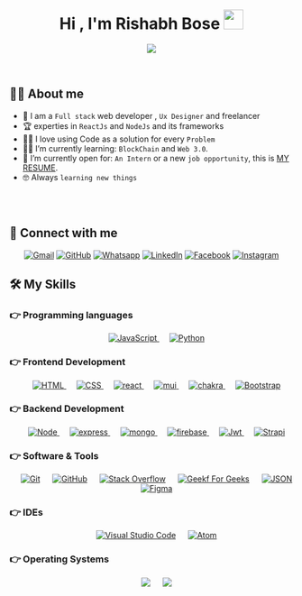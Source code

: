 <h1 align="center">Hi , I'm Rishabh Bose <img src="https://media.giphy.com/media/hvRJCLFzcasrR4ia7z/giphy.gif" width="35"></h1>
<p align="center">
  <a href="https://theb0se.github.io/Rishabh_bose/" align="center"><img src="https://readme-typing-svg.herokuapp.com?width=250&duration=3000&lines=Full+Stack+Developer;Ui%2FUx+Designer;Freelancer;Learner"/></a>
</p>


<br>



## :sassy_man:  About me
- :school: I am a `Full stack` web developer , `Ux Designer` and freelancer
- :trophy: experties in `ReactJs` and `NodeJs` and its frameworks
- :technologist: I love using Code as a solution for every `Problem`
- :student: I’m currently learning: `BlockChain` and `Web 3.0`.
- :thinking: I’m currently open for: `An Intern` or a new `job opportunity`, this is [MY RESUME](https://drive.google.com/file/d/1gdiny_4f5TVbSdfyAQxokLMMrBTi054P/view?usp=sharing).
- :nerd_face: Always `learning new things`

<br>
<br>


## 👀 Connect with me

<p align="center">
	<a href="mailto:rishabhbose3@gmail.com"><img img src="https://img.shields.io/badge/gmail-%23EA4335.svg?style=plastic&logo=gmail&logoColor=white" alt="Gmail"/></a>
	<a href="https://github.com/Theb0se"><img src="https://img.shields.io/badge/github-%23181717.svg?style=plastic&logo=github&logoColor=white" alt="GitHub"/></a>
	<a href="https://wa.me/+919754472611"><img src="https://img.shields.io/badge/whatsapp-%2325D366.svg?style=plastic&logo=whatsapp&logoColor=white" alt="Whatsapp"/></a>
	<a href="https://www.linkedin.com/in/rishabhbose3107"><img src="https://img.shields.io/badge/linkedin-%230A66C2.svg?style=plastic&logo=linkedin&logoColor=white" alt="LinkedIn"/></a>
	<a href="https://www.facebook.com/theb0se"><img src="https://img.shields.io/badge/facebook-%231877F2.svg?style=plastic&logo=facebook&logoColor=white" alt="Facebook"/></a>
	<a href="https://www.instagram.com/theb0se/?utm_medium=copy_link"><img src="https://img.shields.io/badge/instagram-%23E4405F.svg?style=plastic&logo=instagram&logoColor=white" alt="Instagram"/></a>

</p>




## 🛠️ My Skills

### 👉 Programming languages

<p align="center"> 
  &emsp;
  <a href="https://developer.mozilla.org/en-US/docs/Web/JavaScript" target="_blank"> 
     <img alt="JavaScript" src="https://img.shields.io/badge/JavaScript%20-%23F7DF1E.svg?style=plastic&logo=javascript&logoColor=black">
   </a>
  &emsp;
   <a href="https://www.python.org" target="_blank">
    <img alt="Python" src="https://img.shields.io/badge/Python%20-%2314354C.svg?style=plastic&logo=python&logoColor=white">
  </a>
</p>

### 👉 Frontend Development
<p align="center"> 
  &emsp; 
  <a href="https://www.w3.org/html/" target="_blank"> 
   <img alt="HTML" src="https://img.shields.io/badge/HTML5%20-%23E34F26.svg?style=plastic&logo=html5&logoColor=white">
  </a>   
  &emsp;
  <a href="https://www.w3schools.com/css/" target="_blank">
    <img alt="CSS" src="https://img.shields.io/badge/CSS%20-%231572B6.svg?style=plastic&logo=css3&logoColor=white">
  </a> 
	&emsp;
  <a href="https://www.w3schools.com/reactjs/" target="_blank">
    <img alt="react" src="https://img.shields.io/badge/React-20232A?style=plastic&logo=react&logoColor=61DAFB">
  </a> 
	&emsp;
  <a href="https://mui.com/" target="_blank">
    <img alt="mui" src="https://img.shields.io/badge/Material%20UI-007FFF?style=plastic&logo=mui&logoColor=white">
  </a> 
	&emsp;
  <a href="https://chakra-ui.com/" target="_blank">
    <img alt="chakra" src="https://img.shields.io/badge/Chakra--UI-319795?style=plastic&logo=chakra-ui&logoColor=white">
  </a> 
		&emsp;
	  <a href="https://bootstrap.com/" target="_blank">
    <img alt="Bootstrap" src="https://img.shields.io/badge/Bootstrap-563D7C?style=plastic&logo=bootstrap&logoColor=white">
  </a> 
</p>

### 👉 Backend Development
<p align="center">
	&emsp;
  <a href="https://www.nodejs.org" target="_blank">
    <img alt="Node" src="https://img.shields.io/badge/Node.js-339933?style=plastic&logo=nodedotjs&logoColor=white">
  </a>
		&emsp;
  <a href="https://www.express.com" target="_blank">
    <img alt="express" src="https://img.shields.io/badge/Express.js-000000?style=plastic&logo=express&logoColor=white">
  </a>
		&emsp;
	 <a href="https://www.mongodb.com" target="_blank">
    <img alt="mongo" src="https://img.shields.io/badge/MongoDB-4EA94B?style=plastic&logo=mongodb&logoColor=white">
  </a>
		&emsp;
	 <a href="https://www.google.firebase.com" target="_blank">
    <img alt="firebase" src="https://img.shields.io/badge/firebase-ffca28?style=plastic&logo=firebase&logoColor=black">
  </a>
		&emsp;
	 <a href="https://jwt.io/" target="_blank">
    <img alt="Jwt" src="https://img.shields.io/badge/JWT-000000?style=plastic&logo=JSON%20web%20tokens&logoColor=white">
  </a>
			&emsp;
	 <a href="https://strapi.io/" target="_blank">
    <img alt="Strapi" src="https://img.shields.io/badge/strapi-2e7eea?style=plastic&logo=strapi&logoColor=white">
  </a>
</p>

 ### 👉 Software & Tools
 
<p align="center">
  &emsp;
    <a href="#"><img alt="Git" src="https://img.shields.io/badge/Git%20-%23F05033.svg?style=plastic&logo=git&logoColor=white"></a>
  &emsp;
    <a href="#"><img alt="GitHub" src="https://img.shields.io/badge/github-%23181717.svg?style=plastic&logo=github&logoColor=white"></a>
  &emsp;
    <a href="#"><img alt="Stack Overflow" src="https://img.shields.io/badge/-Stack%20Overflow-FE7A16?style=plastic&logo=stack-overflow&logoColor=white"></a>
  &emsp;
    <a href="#"><img alt="Geekf For Geeks" src="https://img.shields.io/badge/geeksforgeeks-%230F9D58.svg?style=plastic&logo=geeksforgeeks&logoColor=white"></a>
  &emsp;
    <a href="#"><img alt="JSON" img src="https://img.shields.io/badge/json-%23000000.svg?style=plastic&logo=json&logoColor=white"></a>
	  &emsp;
    <a href="#"><img alt="Figma" img src="https://img.shields.io/badge/Figma-F24E1E?style=plastic&logo=figma&logoColor=white"></a>
</p>

 ### 👉 IDEs
 
<p align="center">
  &emsp;
    <a href="#"><img alt="Visual Studio Code" src="https://img.shields.io/badge/Visual%20Studio%20Code-0078d7.svg?style=plastic&logo=visual-studio-code&logoColor=white"></a>
  &emsp;
    <a href="#"><img alt="Atom" src="https://img.shields.io/badge/atom-%2366595C.svg?&style=plastic&logo=atom&logoColor=white" /></a>
</p>

 
 ### 👉 Operating Systems
 
<p align="center">
  &emsp;
    <a href="#"><img src="https://img.shields.io/badge/Linux-FCC624?style=plastic&logo=linux&logoColor=black"></a>
  &emsp;
    <a href="#"><img src="https://img.shields.io/badge/Windows-0078D6?style=plastic&logo=windows&logoColor=white"></a>
</p>

<br/>
